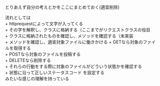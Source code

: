 とりあえず自分の考えとかをここにまとめておく(適宜削除)  
  
流れとしては  
	+ httprequestによって文字が入ってくる  
	+ その字を解釈し、クラスに格納する（ここまでがリクエストクラスの役目    
	+ クラスに格納されたものを確認し、メソッドを確認する（未実装  
	+ メソッドを確認し、適宣対象ファイルに働きかける
		+ GETなら対象のファイルを取得する  
		+ POSTなら対象のファイルを投稿する  
		+ DELETEなら削除する  
	+ それらの行動をする際に対象のファイルがどういう状態かを確認する  
	+ 状態に沿って正しいステータスコード を設定する  
みたいな感じの理解を持っている  